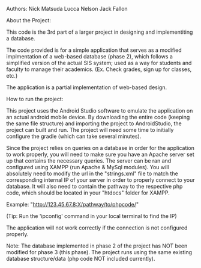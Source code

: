 Authors:
Nick Matsuda
Lucca Nelson
Jack Fallon



About the Project:

This code is the 3rd part of a larger project in designing and implementiting a database.

The code provided is for a simple application that serves as a modified implmentation of a web-based database (phase 2),
which follows a simplified version of the actual SIS system; used as a way for students and faculty to manage their academics. 
(Ex. Check grades, sign up for classes, etc.)

The application is a partial implementation of web-based design.



How to run the project:

This project uses the Android Studio software to emulate the application on an actual android mobile device. 
By downloading the entire code (keeping the same file structure) and importing the project to AndroidStudio, 
the project can built and run. The project will need some time to initially configure the gradle (which can take several minutes).

Since the project relies on queries on a database in order for the application to work properly, you will need to make sure you have an Apache server 
set up that contains the necessary queries. The server can be ran and configured using XAMPP (run Apache & MySql modules). You will absolutely need to modify the url in the "strings.xml" 
file to match the corresponding internal IP of your server in order to properly connect to your database. It will also need to contain the pathway to the respective php code,
which should be located in your "htdocs" folder for XAMPP.

Example: "http://123.45.67.8:X/pathway/to/phpcode/"

(Tip: Run the 'ipconfig' command in your local terminal to find the IP)

The application will not work correctly if the connection is not configured properly.



Note: 
The database implemented in phase 2 of the project has NOT been modified for phase 3 (this phase). The project runs using the same existing database structure/data (php code NOT included currently).

